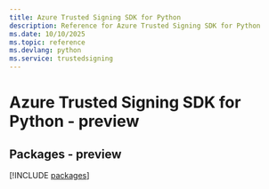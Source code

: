 ```yaml
---
title: Azure Trusted Signing SDK for Python
description: Reference for Azure Trusted Signing SDK for Python
ms.date: 10/10/2025
ms.topic: reference
ms.devlang: python
ms.service: trustedsigning
---
```

# Azure Trusted Signing SDK for Python - preview
## Packages - preview
[!INCLUDE [packages](trusted-signing-index.md)]